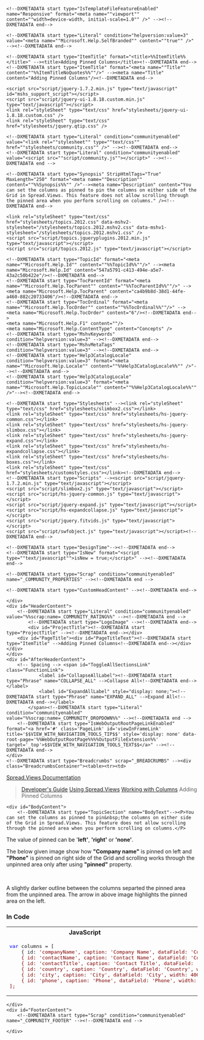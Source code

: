 ﻿<!DOCTYPE html>
<html xmlns="http://www.w3.org/1999/xhtml">
<head>
    <!--DXMETADATA start type="MetaCharset" --><META HTTP-EQUIV="Content-Type" CONTENT="text/html; charset=UTF-8"><!--DXMETADATA end-->
    <meta http-equiv="X-UA-Compatible" value="IE=9" />

    <!--DXMETADATA start type="IsTemplateFileFeatureEnabled" name="Responsive" format="<meta name=""viewport"" content=""width=device-width, initial-scale=1.0"" />" --><!--DXMETADATA end-->

    <!--DXMETADATA start type="Literal" condition="helpversion:value=3" value="<meta name=""Microsoft.Help.SelfBranded"" content=""true"" />" --><!--DXMETADATA end-->

    <!--DXMETADATA start type="ItemTitle" format="<title>%%ItemTitle%%</title>" --><title>Adding Pinned Columns</title><!--DXMETADATA end-->
    <!--DXMETADATA start type="ItemTitle" format="<meta name=""Title"" content=""%%ItemTitleNoQuotes%%""/>" --><meta name="Title" content="Adding Pinned Columns"/><!--DXMETADATA end-->    
    
    <script src="script/jquery-1.7.2.min.js" type="text/javascript" id="mshs_support_script"></script>
    <script src="script/jquery-ui-1.8.18.custom.min.js" type="text/javascript"></script>
    <link rel="styleSheet" type="text/css" href="stylesheets/jquery-ui-1.8.18.custom.css" />
    <link rel="styleSheet" type="text/css" href="stylesheets/jquery.qtip.css" />
	
    <!--DXMETADATA start type="Literal" condition="communityenabled" value="<link rel=""stylesheet"" type=""text/css"" href=""stylesheets/community.css"" />" --><!--DXMETADATA end-->
	<!--DXMETADATA start type="Literal" condition="communityenabled" value="<script src=""script/community.js""></script>" --><!--DXMETADATA end -->

    <!--DXMETADATA start type="Synopsis" StripHtmlTags="True" MaxLength="250" format="<meta name=""Description"" content=""%%Synopsis%%"" />"--><meta name="Description" content="You can set the columns as pinned to pin the columns on either side of the Grid in Spread.Views. This feature does not allow scrolling through the pinned area when you perform scrolling on columns." /><!--DXMETADATA end-->
    
    <link rel="styleSheet" type="text/css" href="stylesheets/topics.2012.css" data-mshv2-stylesheet="/stylesheets/topics.2012.mshv2.css" data-mshv1-stylesheet="/stylesheets/topics.2012.mshv1.css" />
    <script src="script/topics.jqueryplugins.2012.min.js" type="text/javascript"></script>
    <script src="script/topics.2012.js" type="text/javascript"></script>
    
    <!--DXMETADATA start type="TopicId" format="<meta name=""Microsoft.Help.Id"" content=""%%TopicId%%""/>" --><meta name="Microsoft.Help.Id" content="547a5791-c413-494e-a5e7-43a2c50b422e"/><!--DXMETADATA end-->
    <!--DXMETADATA start type="TocParentId" format="<meta name=""Microsoft.Help.TocParent"" content=""%%TocParentId%%""/>" --><meta name="Microsoft.Help.TocParent" content="ca4b9b8d-38d1-44fe-a460-882c20733406"/><!--DXMETADATA end-->
    <!--DXMETADATA start type="TocOrdinal" format="<meta name=""Microsoft.Help.TocOrder"" content=""%%TocOrdinal%%""/>" --><meta name="Microsoft.Help.TocOrder" content="6"/><!--DXMETADATA end-->
    <meta name="Microsoft.Help.F1" content=""/>
    <meta name="Microsoft.Help.ContentType" content="Concepts" />
    <!--DXMETADATA start type="MshvKeywords" condition="helpversion:value=3" --><!--DXMETADATA end-->
    <!--DXMETADATA start type="MshvMetaTags" condition="helpversion:value=3" --><!--DXMETADATA end-->
    <!--DXMETADATA start type="Help3CatalogLocale" condition="helpversion:value=3" format="<meta name=""Microsoft.Help.Locale"" content=""%%Help3CatalogLocale%%"" />"--><!--DXMETADATA end-->
    <!--DXMETADATA start type="Help3CatalogLocale" condition="helpversion:value=3" format="<meta name=""Microsoft.Help.TopicLocale"" content=""%%Help3CatalogLocale%%"" />"--><!--DXMETADATA end-->
    
    <!--DXMETADATA start type="Stylesheets" --><link rel="styleSheet" type="text/css" href="stylesheets/slimbox2.css"></link>
    <link rel="styleSheet" type="text/css" href="stylesheets/hs-jquery-common.css"></link>
    <link rel="styleSheet" type="text/css" href="stylesheets/hs-jquery-slimbox.css"></link>
    <link rel="styleSheet" type="text/css" href="stylesheets/hs-jquery-expand.css"></link>
    <link rel="styleSheet" type="text/css" href="stylesheets/hs-expandcollapse.css"></link>
    <link rel="styleSheet" type="text/css" href="stylesheets/hs-boxes.css"></link>
    <link rel="styleSheet" type="text/css" href="stylesheets/customstyles.css"></link><!--DXMETADATA end-->
    <!--DXMETADATA start type="Scripts" --><script src="script/jquery-1.7.2.min.js" type="text/javascript"></script>
    <script src="script/slimbox2.js" type="text/javascript"></script>
    <script src="script/hs-jquery-common.js" type="text/javascript"></script>
    <script src="script/jquery-expand.js" type="text/javascript"></script>
    <script src="script/hs-expandcollapse.js" type="text/javascript"></script>
    <script src="script/jquery.fitvids.js" type="text/javascript"></script>
    <script src="script/swfobject.js" type="text/javascript"></script><!--DXMETADATA end-->

    <!--DXMETADATA start type="DesignTime"--><!--DXMETADATA end-->
    <!--DXMETADATA start type="IsNew" format="<script type=""text/javascript"">isNew = true;</script>" --><!--DXMETADATA end-->

    <!--DXMETADATA start type="Scrap" condition="communityenabled" name="_COMMUNITY_PROPERTIES" --><!--DXMETADATA end -->

    <!--DXMETADATA start type="CustomHeadContent" --><!--DXMETADATA end-->
</head>

<body>
    <div id="BeforeHeaderContent">
        
    </div>
    <div id="HeaderContent">
        <!--DXMETADATA start type="Literal" condition="communityenabled" value="%%scrap:name=_COMMUNITY_RATING%%" --><!--DXMETADATA end -->
            <!--DXMETADATA start type="LogoImage" --><!--DXMETADATA end-->
            <div id="ProjectTitle"><!--DXMETADATA start type="ProjectTitle" --><!--DXMETADATA end--></div>
        <div id="PageTitle"><div id="PageTitleText"><!--DXMETADATA start type="ItemTitle" -->Adding Pinned Columns<!--DXMETADATA end--></div></div>
    </div>
    <div id="AfterHeaderContent">
        <!-- Spacing --> <span id="ToggleAllSectionsLink" class="FunctionLink">
                <label id="CollapseAllLabel"><!--DXMETADATA start type="Phrase" name="COLLAPSE_ALL" -->Collapse All<!--DXMETADATA end--></label>
                <label id="ExpandAllLabel" style="display: none;"><!--DXMETADATA start type="Phrase" name="EXPAND_ALL" -->Expand All<!--DXMETADATA end--></label>
            </span><!--DXMETADATA start type="Literal" condition="communityenabled" value="%%scrap:name=_COMMUNITY_DROPDOWN%%" --><!--DXMETADATA end -->
        <!--DXMETADATA start type="IsWebOutputRootPageLinkEnabled" format="<a href='#' class='PageLink' id='viewInFrameLink' title='$$VIEW_WITH_NAVIGATION_TOOLS_TIP$$' style='display: none' data-root-page='%%WebOutputRootPage%%%%OutputFileExtension%%' target='_top'>$$VIEW_WITH_NAVIGATION_TOOLS_TEXT$$</a>" --><!--DXMETADATA end-->
    </div>
    <!--DXMETADATA start type="Breadcrumbs" scrap="_BREADCRUMBS" --><div class="BreadcrumbsContainer"><table><tr><td>
<a href="SpreadJS.ViewsDocumentation.html">Spread.Views Documentation</a>
 > <a href="Developer'sGuide.html">Developer's Guide</a>
 > <a href="UsingSpreadJS.Views.html">Using Spread.Views</a>
 > <a href="WorkingwithColumns.html">Working with Columns</a>
 > Adding Pinned Columns</td></tr></table></div><!--DXMETADATA end -->
    
    
    <div id="BodyContent">
        <!--DXMETADATA start type="TopicSection" name="BodyText"--><P>You can set the columns as pinned to pin&nbsp;the columns on either side of the Grid in Spread.Views. This feature does not allow scrolling through the pinned area when you perform scrolling on columns.</P>
<P>The value of pinned can be '<STRONG>left'</STRONG>, <STRONG>'right'</STRONG> or <STRONG>'none'</STRONG>.</P>
<P>The below given image show how <STRONG>"Company name"</STRONG> is pinned on left and <STRONG>"Phone"</STRONG> is pinned on right side of the Grid and scrolling works through the unpinned area only after using <STRONG>"pinned"</STRONG> property.</P>
<P>&nbsp;<IMG border=0 alt="" src="images/pinned1.png"></P>
<P>A slightly darker outline between the columns separted the pinned area from the unpinned area. The arrow in above image highlights the pinned area on the left.</P>
<H3>In Code</H3>
<DIV class=FilteredContentJS>
<TABLE class=SyntaxTable>
<TBODY>
<TR>
<TH>JavaScript</TH>
<TH>
<DIV class=CopyCodeWrapper><SPAN class=CopyCode>Copy Code</SPAN> </DIV></TH></TR>
<TR>
<TD colSpan=2><PRE><SPAN style="COLOR: #0000ff">var</SPAN> columns = [
    { id: <SPAN style="COLOR: #800000">'companyName', caption: 'Company Name', dataField: 'CompanyName', width: 200, pinned: 'left' },
    { id: 'contactName', caption: 'Contact Name', dataField: 'ContactName', width: 200 },
    { id: 'contactTitle', caption: 'Contact Title', dataField: 'ContactTitle', width: 200 },
    { id: 'country', caption: 'Country', dataField: 'Country', width: 400 },
    { id: 'city', caption: 'City', dataField: 'City', width: 400 },
    { id: 'phone', caption: 'Phone', dataField: 'Phone', width: 100, pinned: 'right' }
];</SPAN></PRE></TD></TR></TBODY></TABLE></DIV><!--DXMETADATA end-->
            <a name="seealsobookmark"></a>
            <!--DXMETADATA start type="FilteredItemList" scrap="CATEGORISED_LINKS" namespace="linkcategory" source="Item" filter="" NoHeader="True" NoFooter="True" format="%%replaceinquotes:value=false%%%%scrap:name=_COLLAPSIBLE_HEADER,idprefix=seealso,caption=""%%phrase:name=SeeAlso%%%%designlist:tagidentifier=seealso,itemtype=See Also%%""%%%%filtereditemlist%%</div>"--><!--DXMETADATA end-->
        
    </div>
    <div id="FooterContent">
        <!--DXMETADATA start type="Scrap" condition="communityenabled" name="_COMMUNITY_FOOTER" --><!--DXMETADATA end -->
<!--DXMETADATA start type="Variable" name="CopyrightNotice" format="<p>&nbsp;</p><p>&nbsp;</p><hr style=""height: 1px"" /><p>%%variable%%</p>" --><!--DXMETADATA end -->
<!--DXMETADATA start type="Variable" name="FeedbackLink" format="" --><!--DXMETADATA end-->
    </div>
    
</body>
</html>
